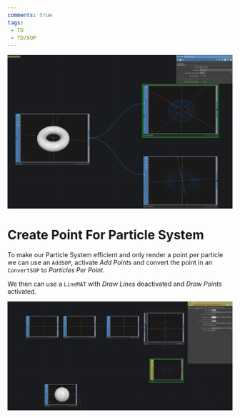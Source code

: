 ```yaml
---
comments: true
tags:
 - TD
 - TD/SOP
---
```

![Distribute Points Randomly](./img/DistributePointsRandomly.png)
# Create Point For Particle System
To make our Particle System efficient and only render a point per particle we can use an `AddSOP`, activate *Add Points* and convert the point in an `ConvertSOP` to *Particles Per Point*. 

We then can use a `LineMAT` with *Draw Lines* deactivated and *Draw Points* activated. 

![Using Points in LineMat](./img/UsingPointsInLineMat.png)